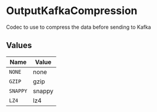 # OutputKafkaCompression

Codec to use to compress the data before sending to Kafka


## Values

| Name     | Value    |
| -------- | -------- |
| `NONE`   | none     |
| `GZIP`   | gzip     |
| `SNAPPY` | snappy   |
| `LZ4`    | lz4      |